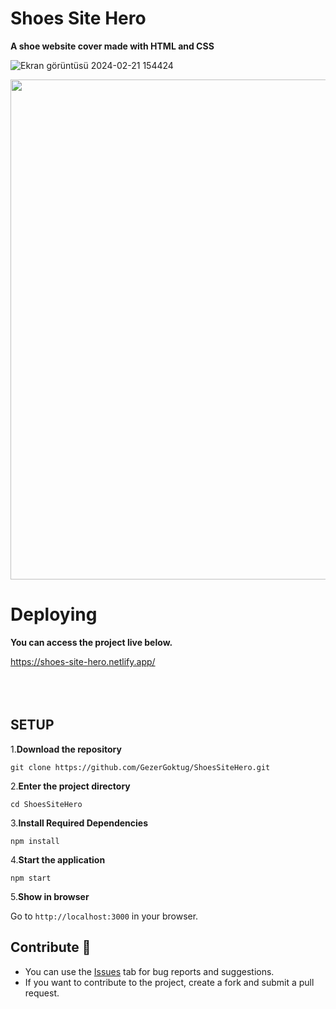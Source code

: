# Shoes Site Hero 

**<p>A shoe website cover made with HTML and CSS</p>**


![Ekran görüntüsü 2024-02-21 154424](https://github.com/GezerGoktug/ShoesSiteHero/assets/146975286/10d1ada4-1e2d-494a-93e4-f8f82cbc7439)

<img src="https://github.com/GezerGoktug/ShoesSiteHero/assets/146975286/12b9bdc0-33c8-408f-ab17-ef5f438e8610" width="800">

# Deploying

**<p>You can access the project live below.</p>**

<a href="https://shoes-site-hero.netlify.app/">https://shoes-site-hero.netlify.app/</a>  
<br>
<br>
<br>
  

## SETUP

1.**Download the repository**

```
git clone https://github.com/GezerGoktug/ShoesSiteHero.git
```

2.**Enter the project directory**

```
cd ShoesSiteHero
```

3.**Install Required Dependencies**

```
npm install
```

4.**Start the application**

```
npm start
```

5.**Show in browser**

Go to `http://localhost:3000` in your browser.




## Contribute 🤝

- You can use the [Issues](https://github.com/GezerGoktug/ShoesSiteHero) tab for bug reports and suggestions.
- If you want to contribute to the project, create a fork and submit a pull request.
